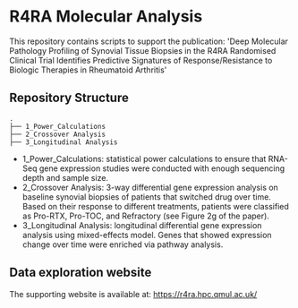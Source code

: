 # R4RA Molecular Analysis

This repository contains scripts to support the publication: 'Deep Molecular Pathology Profiling of Synovial Tissue Biopsies in the R4RA Randomised Clinical Trial Identifies Predictive Signatures of Response/Resistance to Biologic Therapies in Rheumatoid Arthritis'


## Repository Structure


```
.
├── 1_Power_Calculations
├── 2_Crossover Analysis
├── 3_Longitudinal Analysis
```

- 1_Power_Calculations: statistical power calculations to ensure that RNA-Seq gene expression studies were conducted with enough sequencing depth and sample size. 
- 2_Crossover Analysis: 3-way differential gene expression analysis on baseline synovial biopsies of patients that switched drug over time. Based on their response to different treatments, patients were classified as Pro-RTX, Pro-TOC, and Refractory (see Figure 2g of the paper).
- 3_Longitudinal Analysis: longitudinal differential gene expression analysis using mixed-effects model. Genes that showed expression change over time were enriched via pathway analysis. 
  
  
## Data exploration website

The supporting website is available at: https://r4ra.hpc.qmul.ac.uk/

